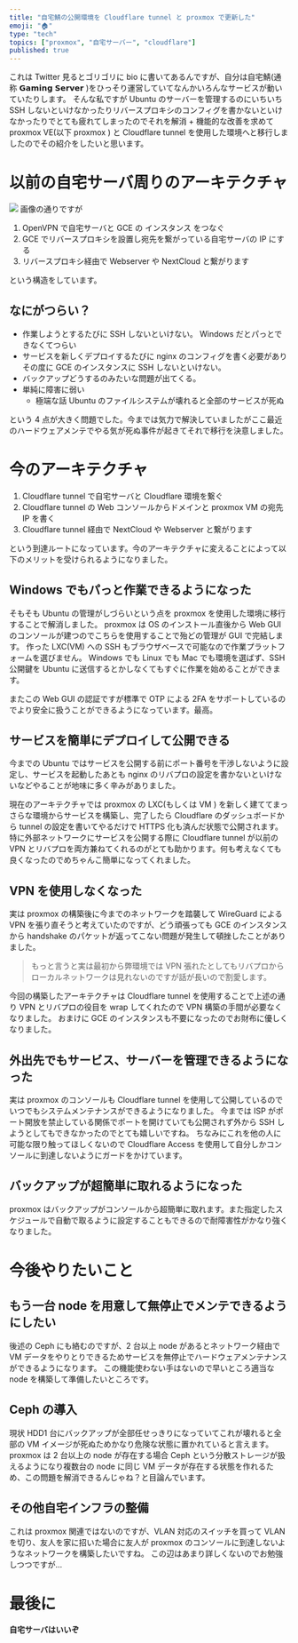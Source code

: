 ```yaml
---
title: "自宅鯖の公開環境を Cloudflare tunnel と proxmox で更新した"
emoji: "🏠"
type: "tech"
topics: ["proxmox", "自宅サーバー", "cloudflare"]
published: true
---
```


これは Twitter 見るとゴリゴリに bio に書いてあるんですが、自分は自宅鯖(通称 𝗚𝗮𝗺𝗶𝗻𝗴 𝗦𝗲𝗿𝘃𝗲𝗿 )をひっそり運営していてなんかいろんなサービスが動いていたりします。
そんな私ですが Ubuntu のサーバーを管理するのにいちいち SSH しないといけなかったりリバースプロキシのコンフィグを書かないといけなかったりでとても疲れてしまったのでそれを解消 + 機能的な改善を求めて proxmox VE(以下 proxmox ) と Cloudflare tunnel を使用した環境へと移行しましたのでその紹介をしたいと思います。

# 以前の自宅サーバ周りのアーキテクチャ
![](https://storage.googleapis.com/zenn-user-upload/5f1d440190b3-20240305.png)
画像の通りですが

1. OpenVPN で自宅サーバと GCE の インスタンス をつなぐ
2. GCE でリバースプロキシを設置し宛先を繋がっている自宅サーバの IP にする
3. リバースプロキシ経由で Webserver や NextCloud と繋がります

という構造をしています。

## なにがつらい？

- 作業しようとするたびに SSH しないといけない。 Windows だとパっとできなくてつらい
- サービスを新しくデプロイするたびに nginx のコンフィグを書く必要がありその度に GCE のインスタンスに SSH しないといけない。
- バックアップどうするのみたいな問題が出てくる。
- 単純に障害に弱い
  - 極端な話 Ubuntu のファイルシステムが壊れると全部のサービスが死ぬ

という 4 点が大きく問題でした。今までは気力で解決していましたがここ最近のハードウェアメンテでやる気が死ぬ事件が起きてそれで移行を決意しました。

# 今のアーキテクチャ

1. Cloudflare tunnel で自宅サーバと Cloudflare 環境を繋ぐ
2. Cloudflare tunnel の Web コンソールからドメインと proxmox VM の宛先 IP を書く
3. Cloudflare tunnel 経由で NextCloud や Webserver と繋がります

という到達ルートになっています。今のアーキテクチャに変えることによって以下のメリットを受けられるようになりました。

## Windows でもパっと作業できるようになった

そもそも Ubuntu の管理がしづらいという点を proxmox を使用した環境に移行することで解消しました。
proxmox は OS のインストール直後から Web GUI のコンソールが建つのでこちらを使用することで殆どの管理が GUI で完結します。
作った LXC(VM) への SSH もブラウザベースで可能なので作業プラットフォームを選びません。
Windows でも Linux でも Mac でも環境を選ばず、SSH 公開鍵を Ubuntu に送信するとかしなくてもすぐに作業を始めることができます。

またこの Web GUI の認証ですが標準で OTP による 2FA をサポートしているのでより安全に扱うことができるようになっています。最高。

## サービスを簡単にデプロイして公開できる

今までの Ubuntu ではサービスを公開する前にポート番号を干渉しないように設定し、サービスを起動したあとも nginx のリバプロの設定を書かないといけないなどやることが地味に多く辛みがありました。

現在のアーキテクチャでは proxmox の LXC(もしくは VM ) を新しく建ててまっさらな環境からサービスを構築し、完了したら Cloudflare のダッシュボードから tunnel の設定を書いてやるだけで HTTPS 化も済んだ状態で公開されます。
特に外部ネットワークにサービスを公開する際に Cloudflare tunnel が以前の VPN とリバプロを両方兼ねてくれるのがとても助かります。何も考えなくても良くなったのでめちゃんこ簡単になってくれました。

## VPN を使用しなくなった

実は proxmox の構築後に今までのネットワークを踏襲して WireGuard による VPN を張り直そうと考えていたのですが、どう頑張っても GCE のインスタンスから handshake のパケットが返ってこない問題が発生して頓挫したことがありました。

> もっと言うと実は最初から弊環境では VPN 張れたとしてもリバプロからローカルネットワークは見れないのですが話が長いので割愛します。

今回の構築したアーキテクチャは Cloudflare tunnel を使用することで上述の通り VPN とリバプロの役目を wrap してくれたので VPN 構築の手間が必要なくなりました。
おまけに GCE のインスタンスも不要になったのでお財布に優しくなりました。

## 外出先でもサービス、サーバーを管理できるようになった

実は proxmox のコンソールも Cloudflare tunnel を使用して公開しているのでいつでもシステムメンテナンスができるようになりました。
今までは ISP がポート開放を禁止している関係でポートを開けていても公開されず外から SSH しようとしてもできなかったのでとても嬉しいですね。
ちなみにこれを他の人に可能な限り触ってほしくないので Cloudflare Access を使用して自分しかコンソールに到達しないようにガードをかけています。

## バックアップが超簡単に取れるようになった

proxmox はバックアップがコンソールから超簡単に取れます。また指定したスケジュールで自動で取るように設定することもできるので耐障害性がかなり強くなりました。

# 今後やりたいこと

## もう一台 node を用意して無停止でメンテできるようにしたい

後述の Ceph にも絡むのですが、2 台以上 node があるとネットワーク経由で VM データをやりとりできるためサービスを無停止でハードウェアメンテナンスができるようになります。
この機能使わない手はないので早いところ適当な node を構築して準備したいところです。

## Ceph の導入

現状 HDD1 台にバックアップが全部任せっきりになっていてこれが壊れると全部の VM イメージが死ぬためかなり危険な状態に置かれていると言えます。
proxmox は 2 台以上の node が存在する場合 Ceph という分散ストレージが扱えるようになり複数台の node に同じ VM データが存在する状態を作れるため、この問題を解消できるんじゃね？と目論んでいます。

## その他自宅インフラの整備

これは proxmox 関連ではないのですが、VLAN 対応のスイッチを買って VLAN を切り、友人を家に招いた場合に友人が proxmox のコンソールに到達しないようなネットワークを構築したいですね。
この辺はあまり詳しくないのでお勉強しつつですが…

# 最後に

**自宅サーバはいいぞ**
